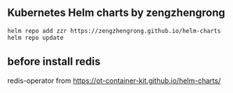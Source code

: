 ## Kubernetes Helm charts by zengzhengrong

```
helm repo add zzr https://zengzhengrong.github.io/helm-charts
helm repo update
```

## before install redis 


redis-operator from https://ot-container-kit.github.io/helm-charts/
